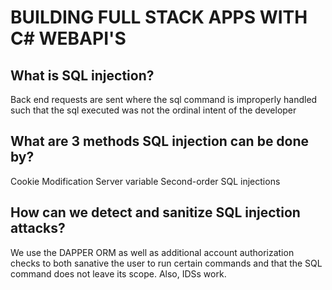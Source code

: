 # BUILDING FULL STACK APPS WITH C# WEBAPI'S

## What is SQL injection?
Back end requests are sent where the sql command is improperly handled such that
the sql executed was not the ordinal intent of the developer

## What are 3 methods SQL injection can be done by?
Cookie Modification
Server variable
Second-order SQL injections

## How can we detect and sanitize SQL injection attacks?
We use the DAPPER ORM as well as additional account authorization checks to both
sanative the user to run certain commands and that the SQL command does not leave
its scope. Also, IDSs work.